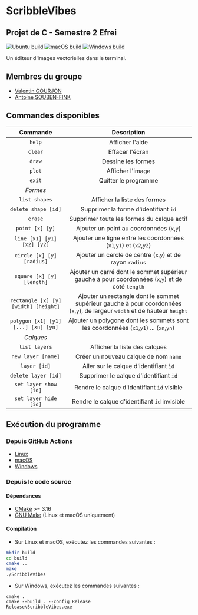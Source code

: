 # ScribbleVibes
## Projet de C - Semestre 2 Efrei

[![Ubuntu build](https://github.com/DocSystem/ScribbleVibes/actions/workflows/cmake-ubuntu.yml/badge.svg)](https://github.com/DocSystem/ScribbleVibes/actions/workflows/cmake-ubuntu.yml)
[![macOS build](https://github.com/DocSystem/ScribbleVibes/actions/workflows/cmake-macos.yml/badge.svg)](https://github.com/DocSystem/ScribbleVibes/actions/workflows/cmake-macos.yml)
[![Windows build](https://github.com/DocSystem/ScribbleVibes/actions/workflows/cmake-windows.yml/badge.svg)](https://github.com/DocSystem/ScribbleVibes/actions/workflows/cmake-windows.yml)

Un éditeur d'images vectorielles dans le terminal.

## Membres du groupe
 - [Valentin GOURJON](https://github.com/GourjonValentin)
 - [Antoine SOUBEN-FINK](https://github.com/DocSystem)

## Commandes disponibles 


|               Commande               |                                                         Description                                                          |
|:------------------------------------:|:----------------------------------------------------------------------------------------------------------------------------:|
|                `help`                |                                                       Afficher l'aide                                                        |
|               `clear`                |                                                       Effacer l'écran                                                        |
|                `draw`                |                                                      Dessine les formes                                                      |
|                `plot`                |                                                       Afficher l'image                                                       |
|                `exit`                |                                                     Quitter le programme                                                     |
|               *Formes*               |                                                                                                                              |
|            `list shapes`             |                                                 Afficher la liste des formes                                                 |
|         `delete shape [id]`          |                                            Supprimer la forme d'identifiant `id`                                             |
|               `erase`                |                                          Supprimer toute les formes du calque actif                                          |
|           `point [x] [y]`            |                                          Ajouter un point au coordonnées (`x`,`y`)                                           |
|      `line [x1] [y1] [x2] [y2]`      |                              Ajouter une ligne entre les coordonnées (`x1`,`y1`) et (`x2`,`y2`)                              |
|      `circle [x] [y] [radius]`       |                                  Ajouter un cercle de centre (`x`,`y`) et de rayon `radius`                                  |
|      `square [x] [y] [length]`       |              Ajouter un carré dont le sommet supérieur gauche à pour coordonnées (`x`,`y`) et de coté  `length`              |
| `rectangle [x] [y] [width] [height]` | Ajouter un rectangle dont le sommet supérieur gauche à pour coordonnées (`x`,`y`), de largeur `width` et de hauteur `height` |
| `polygon [x1] [y1] [...] [xn] [yn]`  |                    Ajouter un polygone dont les sommets sont les coordonnées (`x1`,`y1`) ... (`xn`,`yn`)                     |
|              *Calques*               |                                                                                                                              |
|            `list layers`             |                                                Afficher la liste des calques                                                 |
|          `new layer [name]`          |                                            Créer un nouveau calque de nom `name`                                             |
|             `layer [id]`             |                                            Aller sur le calque d'identifiant `ìd`                                            |
|         `delete layer [id]`          |                                            Supprimer le calque d'identifiant `id`                                            |
|        `set layer show [id]`         |                                         Rendre le calque d'identifiant `id` visible                                          |
|        `set layer hide [id]`         |                                        Rendre le calque d'identifiant `id` invisible                                         |

## Exécution du programme

### Depuis GitHub Actions

* [Linux](https://nightly.link/DocSystem/ScribbleVibes/workflows/cmake-ubuntu/main/ScribbleVibes.zip)
* [macOS](https://nightly.link/DocSystem/ScribbleVibes/workflows/cmake-macos/main/ScribbleVibes.zip)
* [Windows](https://nightly.link/DocSystem/ScribbleVibes/workflows/cmake-windows/main/ScribbleVibes.zip)

### Depuis le code source

#### Dépendances

* [CMake](https://cmake.org/download/) >= 3.16
* [GNU Make](https://www.gnu.org/software/make/) (Linux et macOS uniquement)

#### Compilation

* Sur Linux et macOS, exécutez les commandes suivantes :
```bash
mkdir build
cd build
cmake ..
make
./ScribbleVibes
```

* Sur Windows, exécutez les commandes suivantes :
```batch
cmake .
cmake --build . --config Release
Release\ScribbleVibes.exe
```
